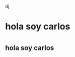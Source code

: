 <!DOCTYPE html>
<HTML lang="en">
    <meta charset="UTF-8">
    <meta name="DJ FABIAN LOZANO" content="width-width, initial -scale=1.0">
    <meta http-equiv="x-ua-compatible" content="ie-edge">
    <titel>dj</titel>
</head>
<body>
    <h1>hola soy carlos<h1>
        <h2>hola soy carlos<h2>
</body>
</HTML>
